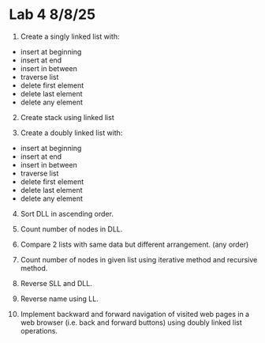 # Lab 4 8/8/25

1. Create a singly linked list with:
  - insert at beginning
  - insert at end
  - insert in between
  - traverse list
  - delete first element
  - delete last element
  - delete any element
2. Create stack using linked list

3. Create a doubly linked list with:
  - insert at beginning
  - insert at end
  - insert in between
  - traverse list
  - delete first element
  - delete last element
  - delete any element
4. Sort DLL in ascending order.
5. Count number of nodes in DLL.
6. Compare 2 lists with same data but different arrangement. (any order)
7. Count number of nodes in given list using iterative method and recursive method.
8. Reverse SLL and DLL.
9. Reverse name using LL.

10. Implement backward and forward navigation of visited web pages in a web browser (i.e. back and forward buttons) using doubly linked list operations.
